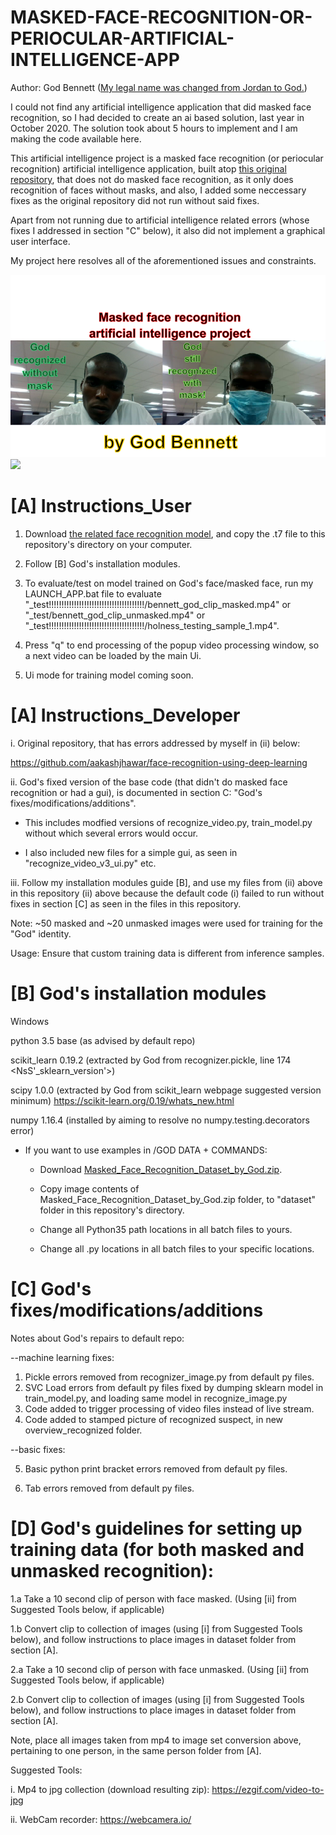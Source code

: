 # MASKED-FACE-RECOGNITION-OR-PERIOCULAR-ARTIFICIAL-INTELLIGENCE-APP

Author: God Bennett ([My legal name was changed from Jordan to God.](https://www.researchgate.net/publication/342328687_Why_I_an_atheist_legally_changed_my_name_to_God))

I could not find any artificial intelligence application that did masked face recognition, so I had decided to create an ai based solution, last year in October 2020. The solution took about 5 hours to implement and I am making the code available here.


This artificial intelligence project is a masked face recognition (or periocular recognition) artificial intelligence application, built atop [this original repository](https://github.com/aakashjhawar/face-recognition-using-deep-learning), that does not do masked face recognition, as it only does recognition of faces without masks, and also, I added some neccessary fixes as the original repository did not run without said fixes.

Apart from not running due to artificial intelligence related errors (whose fixes I addressed in section "C" below), it also did not implement a graphical user interface. 

My project here resolves all of the aforementioned issues and constraints.

<img src="https://github.com/JordanMicahBennett/MASKED-FACE-RECOGNITION-OR-PERIOCULAR-ARTIFICIAL-INTELLIGENCE-APP/blob/main/Preview%201_v2.png">

<img src="https://github.com/JordanMicahBennett/MASKED-FACE-RECOGNITION-OR-PERIOCULAR-ARTIFICIAL-INTELLIGENCE-APP/blob/main/God's%20Masked%20Face%20Recognition%20Project%20Preview.gif">


# [A] Instructions_User

1. Download [the related face recognition model](https://drive.google.com/file/d/18EwXB4CQi6zvjndc5GU2JIEaZYERb7io/view?usp=sharing), and copy the .t7 file to this repository's directory on your computer.

2. Follow [B] God's installation modules.

3. To evaluate/test on model trained on God's face/masked face, run my LAUNCH_APP.bat file to evaluate "_test!!!!!!!!!!!!!!!!!!!!!!!!!!!!!!!!!!!!!!/bennett_god_clip_masked.mp4" or "_test/bennett_god_clip_unmasked.mp4" or "_test!!!!!!!!!!!!!!!!!!!!!!!!!!!!!!!!!!!!!!/holness_testing_sample_1.mp4". 

4. Press "q" to end processing of the popup video processing window, so a next video can be loaded by the main Ui.

5. Ui mode for training model coming soon.




# [A] Instructions_Developer

i. Original repository, that has errors addressed by myself in (ii) below: 

https://github.com/aakashjhawar/face-recognition-using-deep-learning

ii. God's fixed version of the base code (that didn't do masked face recognition or had a gui), is documented in section C:  "God's fixes/modifications/additions".

* This includes modfied versions of recognize_video.py, train_model.py without which several errors would occur.
    
* I also included new files for a simple gui, as seen in "recognize_video_v3_ui.py" etc.

iii. Follow my installation modules guide [B], and use my files from (ii) above in this repository (ii) above because the default code (i) failed to run without fixes in section [C] as seen in the files in this repository.

Note: ~50 masked and ~20 unmasked images were used for training for the "God" identity.

Usage: Ensure that custom training data is different from inference samples.


# [B] God's installation modules
Windows 

python 3.5 base (as advised by default repo)

scikit_learn 0.19.2 (extracted by God from recognizer.pickle, line 174 <NsS'_sklearn_version'>)

scipy 1.0.0 (extracted by God from scikit_learn webpage suggested version minimum) https://scikit-learn.org/0.19/whats_new.html

numpy 1.16.4 (installed by aiming to resolve no numpy.testing.decorators error)

* If you want to use examples in /GOD DATA + COMMANDS:

	* Download [Masked_Face_Recognition_Dataset_by_God.zip](https://drive.google.com/file/d/1BV-eArBzxDJqAO1YDzgu-1ZPrxkqgZJb/view?usp=sharing).
	
    * Copy image contents of Masked_Face_Recognition_Dataset_by_God.zip folder, to "dataset" folder in this repository's directory.
    
    * Change all Python35 path locations in all batch files to yours.
    
    * Change all .py locations in all batch files to your specific locations.




# [C] God's fixes/modifications/additions
Notes about God's repairs to default repo:

--machine learning fixes:

1. Pickle errors removed from recognizer_image.py from default py files.
2. SVC Load errors from default py files fixed by dumping sklearn model in train_model.py, and loading same model in recognize_image.py
3. Code added to trigger processing of video files instead of live stream.
4. Code added to stamped picture of recognized suspect, in new overview_recognized folder.

--basic fixes:

5. Basic python print bracket errors removed from default py files.

6. Tab errors removed from default py files.



# [D] God's guidelines for setting up training data (for both masked and unmasked recognition):

1.a Take a 10 second clip of person with face masked. (Using [ii] from Suggested Tools below, if applicable)

1.b Convert clip to collection of images (using [i] from Suggested Tools below), and follow instructions to place images in dataset folder from section [A].

2.a Take a 10 second clip of person with face unmasked. (Using [ii] from Suggested Tools below, if applicable)

2.b Convert clip to collection of images (using [i] from Suggested Tools below), and follow instructions to place images in dataset folder from section [A].

Note, place all images taken from mp4 to image set conversion above, pertaining to one person, in the same person folder from [A].


Suggested Tools:

i. Mp4 to jpg collection (download resulting zip): https://ezgif.com/video-to-jpg

ii. WebCam recorder: https://webcamera.io/
